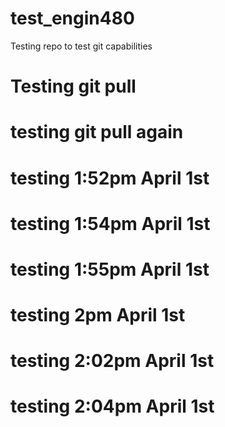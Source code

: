 # test_engin480
Testing repo to test git capabilities
# Testing git pull

# testing git pull again

# testing 1:52pm April 1st
# testing 1:54pm April 1st
# testing 1:55pm April 1st
# testing 2pm April 1st
# testing 2:02pm April 1st
# testing 2:04pm April 1st
